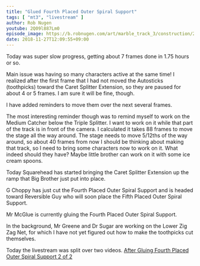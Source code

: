 ```yaml
---
title: "Glued Fourth Placed Outer Spiral Support"
tags: [ "mt3", "livestream" ]
author: Rob Nugen
youtube: 2Q09l887Lm0
episode_image: https://b.robnugen.com/art/marble_track_3/construction/2018/2018_nov_27_after_gluing_4poss.jpg
date: 2018-11-27T12:09:55+09:00
---
```


Today was super slow progress, getting about 7 frames done in 1.75
hours or so.

Main issue was having so many characters active at the same time!  I
realized after the first frame that I had not moved the Autosticks
(toothpicks) toward the Caret Splitter Extension, so they are paused
for about 4 or 5 frames.  I am sure it will be fine, though.

I have added reminders to move them over the next several frames.

The most interesting reminder though was to remind myself to work on
the Medium Catcher below the Triple Splitter.  I want to work on it
while that part of the track is in front of the camera.  I calculated
it takes 88 frames to move the stage all the way around.  The stage
needs to move 5/12ths of the way around, so about 40 frames from now I
should be thinking about making that track, so I need to bring some
characters now to work on it.  What indeed should they have?  Maybe
little brother can work on it with some ice cream spoons.

Today Squarehead has started bringing the Caret Splitter Extension up
the ramp that Big Brother just put into place.

G Choppy has just cut the Fourth Placed Outer Spiral Support and is
headed toward Reversible Guy who will soon place the Fifth Placed
Outer Spiral Support.

Mr McGlue is currently gluing the Fourth Placed Outer Spiral Support.

In the background, Mr Greene and Dr Sugar are working on the Lower Zig
Zag Net, for which I have not yet figured out how to make the
toothpicks cut themselves.

Today the livestream was split over two videos.
[After Gluing Fourth Placed Outer Spiral Support 2 of 2](https://youtu.be/glQKvWC75Z8)
